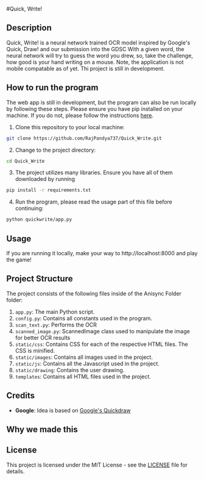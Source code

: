 #Quick, Write!

## Description

Quick, Write! is a neural network trained OCR model inspired by Google's Quick, Draw! and our submission into the GDSC With a given word, the neural network will try to guess the word you drew, so, take the challenge, how good is your hand writing on a mouse. Note, the application is not mobile compatable as of yet. Thi project is still in development. 

## How to run the program

The web app is still in development, but the program can also be run locally by following these steps. Please ensure you have pip installed on your machine. If you do not, please follow the instructions [here](https://pip.pypa.io/en/stable/installing/).

1. Clone this repository to your local machine:

```bash
git clone https://github.com/RajPandya737/Quick_Write.git
```

2. Change to the project directory:

```bash
cd Quick_Write
```

3. The project utilizes many libraries. Ensure you have all of them downloaded by running

```bash
pip install -r requirements.txt
```

4. Run the program, please read the usage part of this file before continuing:

```bash
python quickwrite/app.py
```

## Usage

If you are running it locally, make your way to http://localhost:8000 and play the game!

## Project Structure
The project consists of the following files inside of the Anisync Folder folder:

1. `app.py`: The main Python script.
2. `config.py`: Contains all constants used in the program.
3. `scan_text.py`: Performs the OCR
4. `scanned_image.py`: ScannedImage class used to manipulate the image for better OCR results
5. `static/css`: Contains CSS for each of the respective HTML files. The CSS is minified.
6. `static/images`: Contains all images used in the project.
7. `static/js`: Contains all the Javascript used in the project.
8. `static/drawing`: Contains the user drawing.
9. `templates`: Contains all HTML files used in the project.


## Credits
- **Google**: Idea is based on [Google's Quickdraw](https://quickdraw.withgoogle.com/)


## Why we made this



## License

This project is licensed under the MIT License - see the [LICENSE](LICENSE) file for details.
